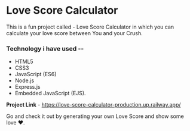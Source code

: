 <h1>Love Score Calculator</h1>
<p>This is a fun project called - Love Score Calculator in which you can calculate your love score between You and your Crush.</p>

<h3>Technology i have used --</h3>

<ul>
<li>HTML5</li>
<li>CSS3</li>
<li>JavaScript (ES6)</li>
<li>Node.js</li>
<li>Express.js</li>
<li>Embedded JavaScript (EJS).</li>
</ul>

<strong>Project Link</strong> - https://love-score-calculator-production.up.railway.app/
<p>Go and check it out by generating your own Love Score and show some love ❤.</p>
